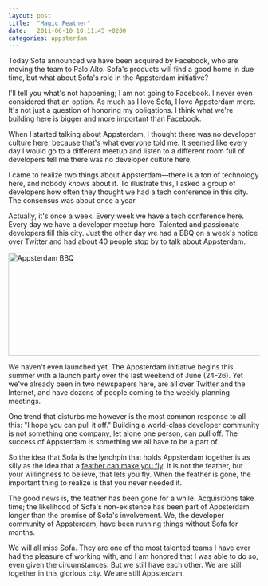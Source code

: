 ```yaml
---
layout: post
title:  "Magic Feather"
date:   2011-06-10 10:11:45 +0200
categories: appsterdam
---
```



Today Sofa announced we have been acquired by Facebook, who are moving the team to Palo Alto. Sofa's products will find a good home in due time, but what about Sofa's role in the Appsterdam initiative?



I'll tell you what's not happening; I am not going to Facebook. I never even considered that an option. As much as I love Sofa, I love Appsterdam more. It's not just a question of honoring my obligations. I think what we're building here is bigger and more important than Facebook.



When I started talking about Appsterdam, I thought there was no developer culture here, because that's what everyone told me. It seemed like every day I would go to a different meetup and listen to a different room full of developers tell me there was no developer culture here.



I came to realize two things about Appsterdam—there is a ton of technology here, and nobody knows about it. To illustrate this, I asked a group of developers how often they thought we had a tech conference in this city. The consensus was about once a year.



Actually, it's once a week. Every week we have a tech conference here. Every day we have a developer meetup here. Talented and passionate developers fill this city. Just the other day we had a BBQ on a week's notice over Twitter and had about 40 people stop by to talk about Appsterdam.



<img style="display:block; margin-left:auto; margin-right:auto;" src="http://mur.mu.rs/wp-content/uploads/mur.mu.rs/2011/06/Appsterdammers.jpg" alt="Appsterdam BBQ" title="Appsterdammers.JPG" border="0" width="600" height="206" />



We haven't even launched yet. The Appsterdam initiative begins this summer with a launch party over the last weekend of June (24-26). Yet we've already been in two newspapers here, are all over Twitter and the Internet, and have dozens of people coming to the weekly planning meetings.



One trend that disturbs me however is the most common response to all this: "I hope you can pull it off." Building a world-class developer community is not something one company, let alone one person, can pull off. The success of Appsterdam is something we all have to be a part of.



So the idea that Sofa is the lynchpin that holds Appsterdam together is as silly as the idea that a <a href="http://www.youtube.com/watch?v=r623CNbP_Jk">feather can make you fly</a>. It is not the feather, but your willingness to believe, that lets you fly. When the feather is gone, the important thing to realize is that you never needed it.



The good news is, the feather has been gone for a while. Acquisitions take time; the likelihood of Sofa's non-existence has been part of Appsterdam longer than the promise of Sofa's involvement. We, the developer community of Appsterdam, have been running things without Sofa for months.



We will all miss Sofa. They are one of the most talented teams I have ever had the pleasure of working with, and I am honored that I was able to do so, even given the circumstances. But we still have each other. We are still together in this glorious city. We are still Appsterdam.


